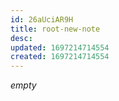 ```yaml
---
id: 26aUciAR9H
title: root-new-note
desc: 
updated: 1697214714554
created: 1697214714554
---
```


*empty*
